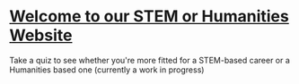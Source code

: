 # [Welcome to our STEM or Humanities Website](https://saeephalke.github.io/Team4-WIC/)

Take a quiz to see whether you're more fitted for a STEM-based career or a Humanities based one
(currently a work in progress)
